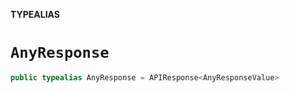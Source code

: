 **TYPEALIAS**

# `AnyResponse`

```swift
public typealias AnyResponse = APIResponse<AnyResponseValue>
```
